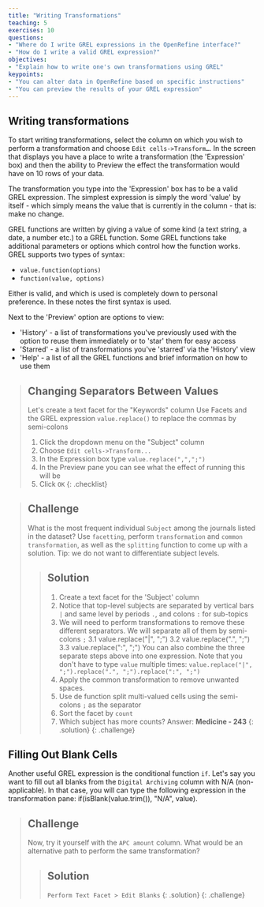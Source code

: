 ```yaml
---
title: "Writing Transformations"
teaching: 5
exercises: 10
questions:
- "Where do I write GREL expressions in the OpenRefine interface?"
- "How do I write a valid GREL expression?"
objectives:
- "Explain how to write one's own transformations using GREL"
keypoints:
- "You can alter data in OpenRefine based on specific instructions"
- "You can preview the results of your GREL expression"
---
```


## Writing transformations

To start writing transformations, select the column on which you wish to perform a transformation and choose ```Edit cells->Transform…```. In the screen that displays you have a place to write a transformation (the 'Expression' box) and then the ability to Preview the effect the transformation would have on 10 rows of your data.

The transformation you type into the 'Expression' box has to be a valid GREL expression. The simplest expression is simply the word 'value' by itself - which simply means the value that is currently in the column - that is: make no change.

GREL functions are written by giving a value of some kind (a text string, a date, a number etc.) to a GREL function. Some GREL functions take additional parameters or options which control how the function works. GREL supports two types of syntax:

* ```value.function(options)```
* ```function(value, options)```

Either is valid, and which is used is completely down to personal preference. In these notes the first syntax is used.

Next to the 'Preview' option are options to view:

* 'History' - a list of transformations you've previously used with the option to reuse them immediately or to 'star' them for easy access
* 'Starred' - a list of transformations you've 'starred' via the 'History' view
* 'Help' - a list of all the GREL functions and brief information on how to use them

>## Changing Separators Between Values
>Let's create a text facet for the "Keywords" column 
>Use Facets and the GREL expression ```value.replace()``` to replace the commas by semi-colons
>1. Click the dropdown menu on the "Subject" column
>2. Choose ```Edit cells->Transform...```
>3. In the Expression box type ```value.replace(",",";")```
>4. In the Preview pane you can see what the effect of running this will be
>5. Click ```OK```
{: .checklist}

>## Challenge
>What is the most frequent individual `Subject` among the journals listed in the dataset?
>Use `facetting`, perform `transformation` and `common transformation`, as well as the `splitting` function to come up with a solution. Tip: we do not want to differentiate subject levels.
>>## Solution
>>1. Create a text facet for the 'Subject' column
>>2. Notice that top-level subjects are separated by vertical bars `|` and same level by periods `.`, and colons `:` for sub-topics
>>3. We will need to perform transformations to remove these different separators. We will separate all of them by semi-colons `;`
3.1 value.replace("|", ";")
3.2 value.replace(".", ";")
3.3 value.replace(":", ";")
>>You can also combine the three separate steps above into one expression. Note that you don't have to type `value` multiple times: `value.replace("|", ";").replace(".", ";").replace(":", ";")`
>>4. Apply the common transformation to remove unwanted spaces.
>>5. Use de function split multi-valued cells using the semi-colons `;` as the separator
>>6. Sort the facet by `count`
>>7. Which subject has more counts? Answer: **Medicine - 243**
>{: .solution}
{: .challenge}


## Filling Out Blank Cells
Another useful GREL expression is the conditional function `if`. Let's say you want to fill out all blanks from the `Digital Archiving` column with N/A (non-applicable). In that case, you will can type the following expression in the transformation pane:
if(isBlank(value.trim()), "N/A", value).

>## Challenge
>Now, try it yourself with the `APC amount` column. What would be an alternative path to perform the same transformation?
>>## Solution 
>>`Perform Text Facet > Edit Blanks`
>{: .solution}
{: .challenge}


